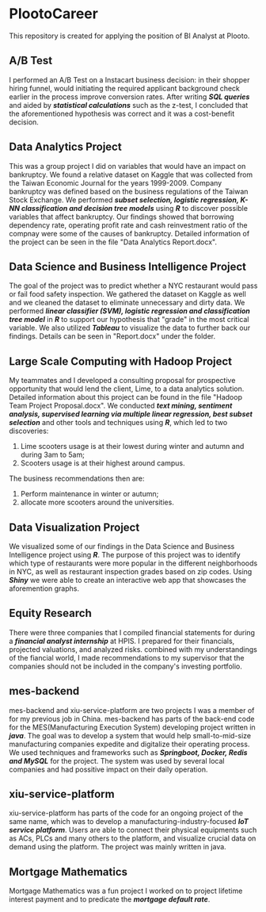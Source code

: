 # PlootoCareer
This repository is created for applying the position of BI Analyst at Plooto. 


## A/B Test

I performed an A/B Test on a Instacart business decision: in their shopper hiring funnel, 
would initiating the required applicant background check earlier in the process improve 
conversion rates. After writing ***SQL queries*** and aided by ***statistical calculations*** such as 
the z-test, I concluded that the aforementioned hypothesis was correct and it was a cost-benefit decision.

## Data Analytics Project

This was a group project I did on variables that would have an impact on bankruptcy. We found a relative dataset on Kaggle that was collected from the Taiwan Economic Journal for the years 1999-2009. Company bankruptcy was defined based on the business regulations of the Taiwan Stock Exchange. We performed ***subset selection, logistic regression, K-NN classification and decision tree models*** using ***R*** to discover possible variables that affect bankruptcy. Our findings showed that borrowing dependency rate, operating profit rate and cash reinvestment ratio of the compnay were some of the causes of bankruptcy. Detailed information of the project can be seen in the file "Data Analytics Report.docx".


## Data Science and Business Intelligence Project

The goal of the project was to predict whether a NYC restaurant would pass or fail food safety inspection. We gathered the dataset on Kaggle as well and we cleaned the dataset to eliminate unnecessary and dirty data. We performed ***linear classifier (SVM), logistic regression and classification tree model*** in ***R*** to support our hypothesis that "grade" in the most critical variable. We also utilized ***Tableau*** to visualize the data to further back our findings. Details can be seen in "Report.docx" under the folder.


## Large Scale Computing with Hadoop Project

My teammates and I developed a consulting proposal for prospective opportunity that would lend the client, Lime, to a data analytics solution. Detailed information about this project can be found in the file  "Hadoop Team Project Proposal.docx". We conducted ***text mining, sentiment analysis, supervised learning via multiple linear regression, best subset selection*** and other tools and techniques using ***R***, which led to two discoveries: 

1. Lime scooters usage is at their lowest during winter and autumn and during 3am to 5am; 
2. Scooters usage is at their highest around campus. 

The business recommendations then are:
1. Perform maintenance in winter or autumn; 
2. allocate more scooters around the universities.


## Data Visualization Project

We visualized some of our findings in the Data Science and Business Intelligence project using ***R***. The purpose of this project was to identify which type of restaurants were more popular in the different neighborhoods in NYC, as well as restaurant inspection grades based on zip codes. Using ***Shiny*** we were able to create an interactive web app that showcases the aforemention graphs.


## Equity Research

There were three companies that I compiled financial statements for during a ***financial analyst internship*** at HPIS. I prepared for their financials, projected valuations, and analyzed risks. combined with my understandings of the fiancial world, I made recommendations to my supervisor that the companies should not be included in the company's investing portfolio. 


## mes-backend

mes-backend and xiu-service-platform are two projects I was a member of for my previous job in China. mes-backend has parts of the back-end code for the MES(Manufacturing Execution System) developing project written in ***java***. The goal was to develop a system that would help small-to-mid-size manufacturing companies expedite and digitalize their operating process. We used techniques and frameworks such as ***Springboot, Docker, Redis and MySQL*** for the project. The system was used by several local companies and had possitive impact on their daily operation. 


## xiu-service-platform

xiu-service-platform has parts of the code for an ongoing project of the same name, which was to develop a manufacturing-industry-focused ***IoT service platform***. Users are able to connect their physical equipments such as ACs, PLCs and many others to the platform, and visualize crucial data on demand using the platform. The project was mainly written in java.


## Mortgage Mathematics

Mortgage Mathematics was a fun project I worked on to project lifetime interest payment and to predicate the ***mortgage default rate***.
